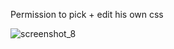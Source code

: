 Permission to pick + edit his own css


![screenshot_8](https://user-images.githubusercontent.com/35837593/36632076-ee46d1f6-1981-11e8-9b40-f6fcd39e3c03.png)
